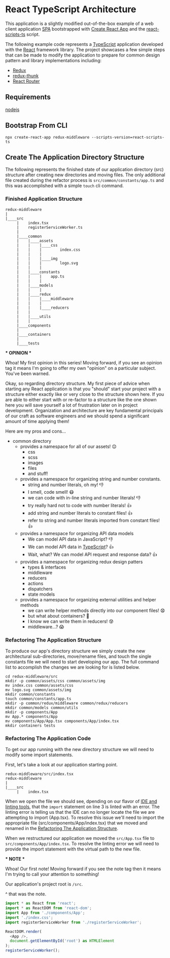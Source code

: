 
# React TypeScript Architecture

This application is a slightly modified out-of-the-box example of a web client application [SPA](https://en.wikipedia.org/wiki/Single-page_application) bootstrapped with [Create React App](https://github.com/facebookincubator/create-react/app) and the [react-scripts-ts](https://github.com/wmonk/create-react-app-typescript) script.

The following example code represents a [TypeScript](https://www.typescriptlang.org/) application developed with the [React](https://reactjs.org/) framework library. The project showcases a few simple steps that can be made to modify the application to prepare for common design pattern and library implementations including:
* [Redux](https://redux.js.org/)
* [redux-thunk](https://github.com/reduxjs/redux-thunk)
* [React Router](https://reacttraining.com/react-router/core/guides/philosophy)

## Requirements
[nodejs](https://nodejs.org/en/)

## Bootstrap From CLI
`npx create-react-app redux-middleware --scripts-version=react-scripts-ts`

## Create The Application Directory Structure
The following represents the finished state of our application directory (src) structure after creating
new directories and moving files. The only additional file created during the refactor process is
`src/common/constants/app.ts` and this was accomplished with a simple `touch` cli command.

### Finished Application Structure
```
redux-middleware
|
|____src
     |    index.tsx
     |    registerServiceWorker.ts
     |
     |____common
     |    |____assets
     |    |    |____css
     |    |    |        index.css
     |    |    |
     |    |    |____img
     |    |    |        logo.svg
     |    |    |
     |    |____constants
     |    |    |    app.ts
     |    |    |
     |    |____models
     |    |    |
     |    |____redux
     |    |    |____middleware
     |    |    |
     |    |    |____reducers
     |    |
     |    |____utils
     |    |
     |____components
     |
     |____containers
     |
     |____tests
```

__* OPINION *__

Whoa! My first opinion in this series! Moving forward, if you see an opinion tag it means I'm going to offer my own "opinion" on a particular subject. You've been warned.

Okay, so regarding directory structure. My first piece of advice when starting any React application is that you "should" start your project with a structure either exactly like or very close to the structure shown here. If you are able to either start with or re-factor to a structure like the one shown here you will save yourself a lot of frustration later on in project development. Organization and architecture are key fundamental principals of our craft as software engineers and we should spend a significant amount of time applying them!

Here are my pros and cons...

* common directory
  * provides a namespace for all of our assets! :relieved:
    * css
    * scss
    * images
    * files
    * and stuff!
  * provides a namespace for organizing string and number constants.
    * string and number literals, oh my! :-1:
    * I smell, code smell! :mask:
    * we can code with in-line string and number literals! :-1:
    * try really hard not to code with number literals! :+1:
    * add string and number literals to constant files! :+1:
    * refer to string and number literals imported from constant files! :+1:
  * provides a namespace for organizing API data models
    * We can model API data in JavaScript? :-1:
    * We can model API data in [TypeScript](https://www.typescriptlang.org/)? :+1:
    * Wait, what? We can model API request and response data? :+1:
  * provides a namespace for organizing redux design patters
    * types & interfaces
    * middleware
    * reducers
    * actions
    * dispatchers
    * state models
  * provides a namespace for organizing external utilities and helper methods
    * we can write helper methods directly into our component files! :anguished:
    * but what about containers? :grimacing:
    * I know we can write them in reducers! :cold_sweat:
    * middleware...? :scream:

### Refactoring The Application Structure
To produce our app's directory structure we simply create the new architectural sub-directories, move/rename files, and
touch the single constants file we will need to start developing our app. The full command list to accomplish the changes we are looking for is listed below.

```
cd redux-middleware/src
mkdir -p common/assets/css common/assets/img
mv index.css common/assets/css
mv logo.svg common/assets/img
mkdir common/constants
touch common/constants/app.ts
mkdir -p common/redux/middleware common/redux/reducers
mkdir common/models common/utils
mkdir -p components/App
mv App.* components/App
mv components/App/App.tsx components/App/index.tsx
mkdir containers tests
```

### Refactoring The Application Code
To get our app running with the new directory structure we will need to modify some import statements.

First, let's take a look at our application starting point.
```
redux-middleware/src/index.tsx
redux-middleware
|
|____src
     |    index.tsx

```

When we open the file we should see, dpending on our flavor of [IDE and linting tools](https://marketplace.visualstudio.com/items?itemName=eg2.tslint), that the `import` statement on line 3 is linted with an error. The linting error is telling us that the IDE can no longer locate the file we are attempting to import (App.tsx). To resolve this issue we'll need to import the appropriate file (src/components/App/index.tsx) that we moved and renamed in the [Refactoring The Application Structure](#refactoring-the-application-structure).

When we restructured our application we moved the `src/App.tsx` file to `src/components/App/index.tsx`. To resolve the linting error we will need to provide the import statement with the virtual path to the new file.

__* NOTE *__

Whoa! Our first note! Moving forward if you see the note tag then it means I'm trying to call your attention to something!

Our application's project root is `/src`.

^ that was the note.

```javascript
import * as React from 'react';
import * as ReactDOM from 'react-dom';
import App from './components/App';
import './index.css';
import registerServiceWorker from './registerServiceWorker';

ReactDOM.render(
  <App />,
  document.getElementById('root') as HTMLElement
);
registerServiceWorker();
```
